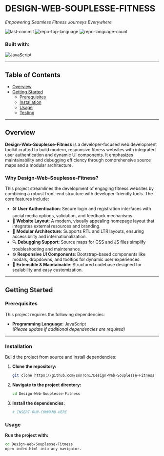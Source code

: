  # DESIGN-WEB-SOUPLESSE-FITNESS

*Empowering Seamless Fitness Journeys Everywhere*

![last-commit](https://img.shields.io/github/last-commit/sonron1/Design-Web-Souplesse-Fitness?style=flat&logo=git&logoColor=white&color=0080ff)
![repo-top-language](https://img.shields.io/github/languages/top/sonron1/Design-Web-Souplesse-Fitness?style=flat&color=0080ff)
![repo-language-count](https://img.shields.io/github/languages/count/sonron1/Design-Web-Souplesse-Fitness?style=flat&color=0080ff)

### Built with:

![JavaScript](https://img.shields.io/badge/JavaScript-F7DF1E.svg?style=flat&logo=JavaScript&logoColor=black)

---

## Table of Contents

- [Overview](#overview)
- [Getting Started](#getting-started)
  - [Prerequisites](#prerequisites)
  - [Installation](#installation)
  - [Usage](#usage)
  - [Testing](#testing)

---

## Overview

**Design-Web-Souplesse-Fitness** is a developer-focused web development toolkit crafted to build modern, responsive fitness websites with integrated user authentication and dynamic UI components. It emphasizes maintainability and debugging efficiency through comprehensive source maps and a modular architecture.

### Why Design-Web-Souplesse-Fitness?

This project streamlines the development of engaging fitness websites by combining a robust front-end structure with developer-friendly tools. The core features include:

- 🛠️ **User Authentication**: Secure login and registration interfaces with social media options, validation, and feedback mechanisms.
- 🎨 **Website Layout**: A modern, visually appealing homepage layout that integrates external resources and branding.
- 🧩 **Modular Architecture**: Supports RTL and LTR layouts, ensuring accessibility and internationalization.
- 🔍 **Debugging Support**: Source maps for CSS and JS files simplify troubleshooting and maintenance.
- ⚙️ **Responsive UI Components**: Bootstrap-based components like modals, dropdowns, and tooltips for dynamic user experiences.
- 🚀 **Extensible & Maintainable**: Structured codebase designed for scalability and easy customization.

---

## Getting Started

### Prerequisites

This project requires the following dependencies:

- **Programming Language**: JavaScript  
  *(Please update if additional dependencies are required)*

---

### Installation

Build the project from source and install dependencies:

1. **Clone the repository:**

   ```sh
   git clone https://github.com/sonron1/Design-Web-Souplesse-Fitness


2. **Navigate to the project directory:**

   ```sh
   cd Design-Web-Souplesse-Fitness


3. **Install the dependencies:**

   ```sh
   # INSERT-RUN-COMMAND-HERE


### Usage

**Run the project with:**

   ```sh
   cd Design-Web-Souplesse-Fitness
   open index.html into any navigator.





